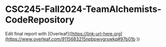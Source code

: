 # CSC245-Fall2024-TeamAlchemists-CodeRepository
Edit final report with [Overleaf]([https://link-url-here.org](https://www.overleaf.com/9115683215npbpwvgrswkq#97b01b
))
